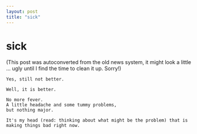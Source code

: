 ```yaml
---
layout: post
title: "sick"
---
```

<h1>sick</h1>
(This post was autoconverted from the old news system,
it might look a little ... ugly until I find the time
to clean it up.
Sorry!)

    Yes, still not better.
    
    Well, it is better.
    
    No more fever.
    A little headache and some tummy problems,
    but nothing major.
    
    It's my head (read: thinking about what might be the problem) that is making things bad right now.
    

